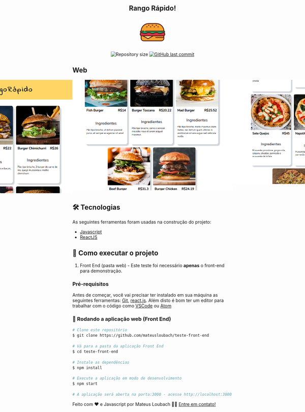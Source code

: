 <h2 align="center">
    Rango Rápido!
</h2>

<h3 align="center">
    <img alt="Hamburger" title="#Hamburger" width=80px src="./public/hambicon.svg" />
</h3>

<p align="center">
  <img alt="Repository size" src="https://img.shields.io/github/repo-size/mateusloubach/teste-front-end">

  <a href="https://github.com/mateusloubach/teste-front-end/commits/master">
    <img alt="GitHub last commit" src="https://img.shields.io/github/last-commit/mateusloubach/teste-front-end">
  </a>
</p>

## Web

<p align="center" style="display: flex; align-items: flex-start; justify-content: center;">
  <img alt="demo1" title="#demo1" src="https://github.com/mateusloubach/teste-front-end/blob/main/.github/prints/print1.png" width="600px"> <br>
  <img alt="demo2" title="#demo2" src="https://github.com/mateusloubach/teste-front-end/blob/main/.github/prints/print2.png" width="600px"> <br>
  <img alt="demo3" title="#demo3" src="https://github.com/mateusloubach/teste-front-end/blob/main/.github/prints/print3.png" width="600px"> <br>
</p>

## 🛠 Tecnologias

As seguintes ferramentas foram usadas na construção do projeto:

- [Javascript](https://www.javascript.com/)
- [ReactJS](https://reactjs.org/)

## 🚀 Como executar o projeto

1. Front End (pasta web) - Este teste foi necessário **apenas** o front-end para demonstração.

### Pré-requisitos

Antes de começar, você vai precisar ter instalado em sua máquina as seguintes ferramentas:
[Git](https://git-scm.com), [react.js](https://reactjs.org/). 
Além disto é bom ter um editor para trabalhar com o código como [VSCode](https://code.visualstudio.com/) ou [Atom](https://atom.io/)


### 🧭 Rodando a aplicação web (Front End)

```bash
# Clone este repositório
$ git clone https://github.com/mateusloubach/teste-front-end

# Vá para a pasta da aplicação Front End
$ cd teste-front-end

# Instale as dependências
$ npm install

# Execute a aplicação em modo de desenvolvimento
$ npm start

# A aplicação será aberta na porta:3000 - acesse http://localhost:3000
```

Feito com ❤️ e Javascript por Mateus Loubach 👋🏽 [Entre em contato!](https://www.linkedin.com/in/mateusloubach/)
